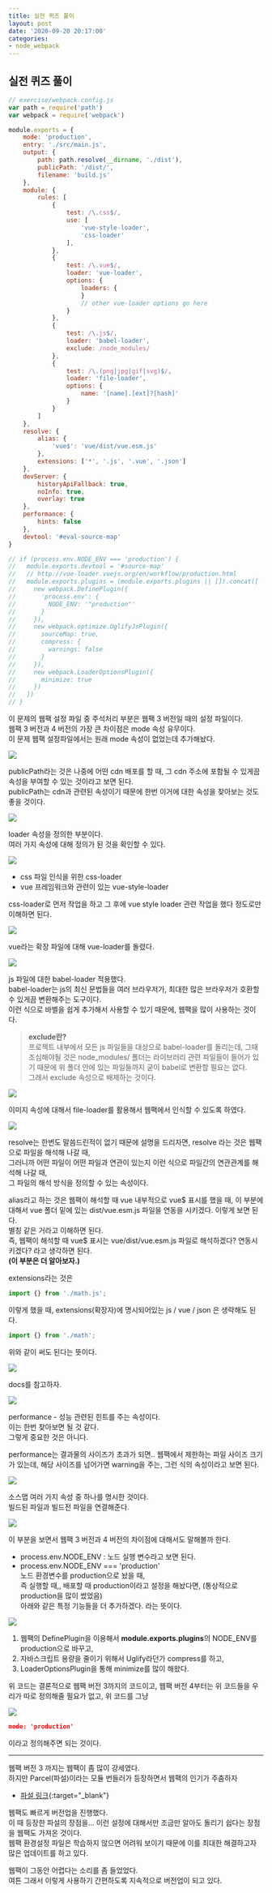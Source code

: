 ```yaml
---
title: 실전 퀴즈 풀이
layout: post
date: '2020-09-20 20:17:00'
categories:
- node_webpack
---
```


## 실전 퀴즈 풀이

```javascript
// exercise/webpack.config.js
var path = require('path')
var webpack = require('webpack')

module.exports = {
    mode: 'production',
    entry: './src/main.js',
    output: {
        path: path.resolve(__dirname, './dist'),
        publicPath: '/dist/',
        filename: 'build.js'
    },
    module: {
        rules: [
            {
                test: /\.css$/,
                use: [
                    'vue-style-loader',
                    'css-loader'
                ],
            },
            {
                test: /\.vue$/,
                loader: 'vue-loader',
                options: {
                    loaders: {
                    }
                    // other vue-loader options go here
                }
            },
            {
                test: /\.js$/,
                loader: 'babel-loader',
                exclude: /node_modules/
            },
            {
                test: /\.(png|jpg|gif|svg)$/,
                loader: 'file-loader',
                options: {
                    name: '[name].[ext]?[hash]'
                }
            }
        ]
    },
    resolve: {
        alias: {
            'vue$': 'vue/dist/vue.esm.js'
        },
        extensions: ['*', '.js', '.vue', '.json']
    },
    devServer: {
        historyApiFallback: true,
        noInfo: true,
        overlay: true
    },
    performance: {
        hints: false
    },
    devtool: '#eval-source-map'
}

// if (process.env.NODE_ENV === 'production') {
//   module.exports.devtool = '#source-map'
//   // http://vue-loader.vuejs.org/en/workflow/production.html
//   module.exports.plugins = (module.exports.plugins || []).concat([
//     new webpack.DefinePlugin({
//       'process.env': {
//         NODE_ENV: '"production"'
//       }
//     }),
//     new webpack.optimize.UglifyJsPlugin({
//       sourceMap: true,
//       compress: {
//         warnings: false
//       }
//     }),
//     new webpack.LoaderOptionsPlugin({
//       minimize: true
//     })
//   ])
// }
```

이 문제의 웹팩 설정 파일 중 주석처리 부분은 웹팩 3 버전일 때의 설정 파일이다.  
웹팩 3 버전과 4 버전의 가장 큰 차이점은 mode 속성 유무이다.  
이 문제 웹팩 설정파일에서는 원래 mode 속성이 없었는데 추가해놨다.

![](/static/img/node/webpack/image101.png)  

publicPath라는 것은 나중에 어떤 cdn 배포를 할 때, 그 cdn 주소에 포함될 수 있게끔 속성을 부여할 수 있는 것이라고 보면 된다.  
publicPath는 cdn과 관련된 속성이기 때문에 한번 이거에 대한 속성을 찾아보는 것도 좋을 것이다.

![](/static/img/node/webpack/image102.png)  

loader 속성을 정의한 부분이다.  
여러 가지 속성에 대해 정의가 된 것을 확인할 수 있다.

![](/static/img/node/webpack/image103.png)  

* css 파일 인식을 위한 css-loader
* vue 프레임워크와 관련이 있는 vue-style-loader

css-loader로 먼저 작업을 하고 그 후에 vue style loader 관련 작업을 했다 정도로만 이해하면 된다.

![](/static/img/node/webpack/image104.png)  

vue라는 확장 파일에 대해 vue-loader를 돌렸다.

![](/static/img/node/webpack/image105.png)  

js 파일에 대한 babel-loader 적용했다.  
babel-loader는 js의 최신 문법들을 여러 브라우저가, 최대한 많은 브라우저가 호환할 수 있게끔 변환해주는 도구이다.  
이런 식으로 바벨을 쉽게 추가해서 사용할 수 있기 때문에, 웹팩을 많이 사용하는 것이다.

>**exclude란?**  
>프로젝트 내부에서 모든 js 파일들을 대상으로 babel-loader를 돌리는데, 그때 조심해야될 것은 
>node_modules/ 폴더는 라이브러리 관련 파일들이 들어가 있기 때문에 
>위 폴더 안에 있는 파일들까지 굳이 babel로 변환할 필요는 없다.  
>그래서 exclude 속성으로 배제하는 것이다.

![](/static/img/node/webpack/image106.png)  

이미지 속성에 대해서 file-loader를 활용해서 웹팩에서 인식할 수 있도록 하였다.

![](/static/img/node/webpack/image107.png)  

resolve는 한번도 말씀드린적이 없기 때문에 설명을 드리자면, resolve 라는 것은 웹팩으로 파일을 해석해 나갈 때,  
그러니까 어떤 파일이 어떤 파일과 연관이 있는지 이런 식으로 파일간의 연관관계를 해석해 나갈 때,  
그 파일의 해석 방식을 정의할 수 있는 속성이다.  

alias라고 하는 것은 웹팩이 해석할 때 vue 내부적으로 vue$ 표시를 했을 때, 이 부분에 대해서 vue 폴더 밑에 있는 
dist/vue.esm.js 파일을 연동을 시키겠다. 이렇게 보면 된다.  
별칭 같은 거라고 이해하면 된다.  
즉, 웹팩이 해석할 때 vue$ 표시는 vue/dist/vue.esm.js 파일로 해석하겠다? 연동시키겠다? 라고 생각하면 된다.  
**(이 부분은 더 알아보자.)**

extensions라는 것은 

```javascript
import {} from './math.js';
```

이렇게 했을 때, extensions(확장자)에 명시되어있는 js / vue / json 은 생략해도 된다.

```javascript
import {} from './math';
```

위와 같이 써도 된다는 뜻이다.

![](/static/img/node/webpack/image108.png)  

docs를 참고하자.

![](/static/img/node/webpack/image109.png)  

performance - 성능 관련된 힌트를 주는 속성이다.  
이는 한번 찾아보면 될 것 같다.  
그렇게 중요한 것은 아니다.

performance는 결과물의 사이즈가 초과가 되면.. 웹팩에서 제한하는 파일 사이즈 크기가 있는데, 
해당 사이즈를 넘어가면 warning을 주는, 그런 식의 속성이라고 보면 된다.

![](/static/img/node/webpack/image110.png)  

소스맵 여러 가지 속성 중 하나를 명시한 것이다.  
빌드된 파일과 빌드전 파일을 연결해준다.

![](/static/img/node/webpack/image111.png)  

이 부분을 보면서 웹팩 3 버전과 4 버전의 차이점에 대해서도 말해볼까 한다.  

* process.env.NODE_ENV : 노드 실행 변수라고 보면 된다.
* process.env.NODE_ENV === 'production'  
  노드 환경변수를 production으로 놨을 때,   
  즉 실행할 때,, 배포할 때 production이라고 설정을 해놨다면, (통상적으로 production을 많이 썼었음)  
  아래와 같은 특정 기능들을 더 추가하겠다. 라는 뜻이다.
  
![](/static/img/node/webpack/image112.png)  

1. 웹팩의 DefinePlugin을 이용해서 **module.exports.plugins**의 NODE_ENV를 production으로 바꾸고,
2. 자바스크립트 용량을 줄이기 위해서 Uglify라던가 compress를 하고,
3. LoaderOptionsPlugin을 통해 minimize를 많이 해왔다.

위 코드는 결론적으로 웹팩 버전 3까지의 코드이고, 웹팩 버전 4부터는 위 코드들을 우리가 따로 정의해줄 필요가 없고, 위 코드를 그냥

![](/static/img/node/webpack/image113.png)  

```json
mode: 'production'
```

이라고 정의해주면 되는 것이다.

---

웹팩 버전 3 까지는 웹팩이 좀 많이 강세였다.  
하지만 Parcel(파설)이라는 모듈 번들러가 등장하면서 웹팩의 인기가 주춤하자

* [파설 링크](https://ko.parceljs.org/getting_started.html){:target="_blank"}

웹팩도 빠르게 버전업을 진행했다.  
이 때 등장한 파설의 장점을... 이런 설정에 대해서만 조금만 알아도 돌리기 쉽다는 장점을 웹팩도 가져온 것이다.  
웹팩 환경설정 파일은 학습하지 않으면 어려워 보이기 때문에 이를 최대한 해결하고자 많은 업데이트를 하고 있다.

웹팩이 그동안 어렵다는 소리를 좀 들었었다.  
여튼 그래서 이렇게 사용하기 간편하도록 지속적으로 버전업이 되고 있다.